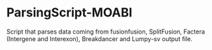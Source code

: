# ParsingScript-MOABI
Script that parses data coming from fusionfusion, SplitFusion, Factera (Intergene and Interexon), Breakdancer and Lumpy-sv output file.
